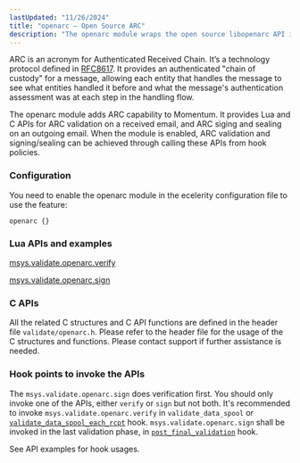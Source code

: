 ```yaml
---
lastUpdated: "11/26/2024"
title: "openarc – Open Source ARC"
description: "The openarc module wraps the open source libopenarc API into Momentum to provide Momentum APIs to do ARC validation verification signature signing and sealing..."
---
```


ARC is an acronym for Authenticated Received Chain. It’s a technology protocol defined in
[RFC8617](https://datatracker.ietf.org/doc/html/rfc8617). It provides an authenticated "chain of
custody" for a message, allowing each entity that handles the message to see what entities handled
it before and what the message's authentication assessment was at each step in the handling flow.

The openarc module adds ARC capability to Momentum. It provides Lua and C APIs for
ARC validation on a received email, and ARC siging and sealing on an outgoing email.
When the module is enabled, ARC validation and signing/sealing can be achieved through calling these APIs from hook policies.


### <a name="modules.openarc.configuration"></a> Configuration

You need to enable the openarc module in the ecelerity configuration file to use the feature:

```
openarc {}
```

### Lua APIs and examples

[msys.validate.openarc.verify](/momentum/4/lua/ref-msys-validate-openarc-verify)

[msys.validate.openarc.sign](/momentum/4/lua/ref-msys-validate-openarc-sign)


### C APIs

All the related C structures and C API functions are defined in the header file
 `validate/openarc.h`. Please refer to the header file for the usage of the C structures and
 functions. Please contact support if further assistance is needed.


### Hook points to invoke the APIs

The `msys.validate.openarc.sign` does verification first. You should only invoke one of the APIs,
    either `verify` or `sign` but not both.
It's recommended to invoke `msys.validate.openarc.verify` in `validate_data_spool` or
[`validate_data_spool_each_rcpt`](/momentum/3/3-api/hooks-core-validate-data-spool-each-rcpt) hook.
`msys.validate.openarc.sign` shall be invoked in the last validation phase, in
[`post_final_validation`](/momentum/4/hooks/core-post-final-validation) hook.

See API examples for hook usages.
